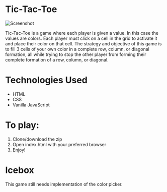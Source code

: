 # Tic-Tac-Toe
![Screenshot](https://i.imgur.com/pb3SDES.png)

Tic-Tac-Toe is a game where each player is given a value. In this case the values are colors. Each player must click on a cell in the grid to activate it and place their color on that cell. The strategy and objective of this game is to fill 3 cells of your own color in a complete row, column, or diagonal formation, all while trying to stop the other player from forming their complete formation of a row, column, or diagonal.

# Technologies Used
* HTML
* CSS
* Vanilla JavaScript

# To play:
1. Clone/download the zip
2. Open index.html with your preferred browser
3. Enjoy!

# Icebox
This game still needs implementation of the color picker. 